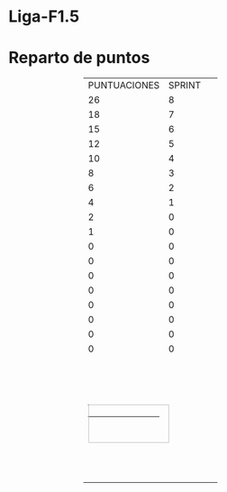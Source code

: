 # Liga-F1.5
<!DOCTYPE html>
<html>
<head>


</head>
<body>

<h1>Reparto de puntos</h1>

</body>
</html>
<html xmlns:v="urn:schemas-microsoft-com:vml"
xmlns:o="urn:schemas-microsoft-com:office:office"
xmlns:x="urn:schemas-microsoft-com:office:excel"
xmlns="http://www.w3.org/TR/REC-html40">

<head>
<meta http-equiv=Content-Type content="text/html; charset=utf-8">
<meta name=ProgId content=Excel.Sheet>
<meta name=Generator content="Microsoft Excel 15">
<link rel=File-List href="mundial%20pilotos.fld/filelist.xml">
<!--[if !mso]>

v\:* {behavior:url(#default#VML);}
o\:* {behavior:url(#default#VML);}
x\:* {behavior:url(#default#VML);}
.shape {behavior:url(#default#VML);}

<![endif]-->

<!--table
	{mso-displayed-decimal-separator:"\,";
	mso-displayed-thousand-separator:"\.";}
@page
	{margin:.75in .7in .75in .7in;
	mso-header-margin:.3in;
	mso-footer-margin:.3in;}
.font5
	{color:black;
	font-size:13.0pt;
	font-weight:400;
	font-style:normal;
	text-decoration:none;
	font-family:"Lucida Grande", sans-serif;
	mso-font-charset:0;}
tr
	{mso-height-source:auto;}
col
	{mso-width-source:auto;}
br
	{mso-data-placement:same-cell;}
.style0
	{mso-number-format:General;
	text-align:general;
	vertical-align:bottom;
	white-space:nowrap;
	mso-rotate:0;
	mso-background-source:auto;
	mso-pattern:auto;
	color:black;
	font-size:12.0pt;
	font-weight:400;
	font-style:normal;
	text-decoration:none;
	font-family:Calibri, sans-serif;
	mso-font-charset:0;
	border:none;
	mso-protection:locked visible;
	mso-style-name:Normal;
	mso-style-id:0;}
td
	{mso-style-parent:style0;
	padding:0px;
	mso-ignore:padding;
	color:black;
	font-size:12.0pt;
	font-weight:400;
	font-style:normal;
	text-decoration:none;
	font-family:Calibri, sans-serif;
	mso-font-charset:0;
	mso-number-format:General;
	text-align:general;
	vertical-align:bottom;
	border:none;
	mso-background-source:auto;
	mso-pattern:auto;
	mso-protection:locked visible;
	white-space:nowrap;
	mso-rotate:0;}
.xl65
	{mso-style-parent:style0;
	text-align:center;
	border-top:none;
	border-right:1.0pt solid windowtext;
	border-bottom:none;
	border-left:1.0pt solid windowtext;
	background:#D9D9D9;
	mso-pattern:black none;}
.xl66
	{mso-style-parent:style0;
	text-align:center;
	border-top:none;
	border-right:1.0pt solid windowtext;
	border-bottom:1.0pt solid windowtext;
	border-left:1.0pt solid windowtext;
	background:#D9D9D9;
	mso-pattern:black none;}
.xl67
	{mso-style-parent:style0;
	color:white;
	font-weight:700;
	font-style:italic;
	border:1.0pt solid windowtext;
	background:red;
	mso-pattern:black none;}
.xl68
	{mso-style-parent:style0;
	color:white;
	font-weight:700;
	font-style:italic;
	text-align:center;
	border:1.0pt solid windowtext;
	background:red;
	mso-pattern:black none;}
-->

</head>

<body link="#0563C1" vlink="#954F72">
<!--[if !excel]>&nbsp;&nbsp;<![endif]-->
<!--The following information was generated by Microsoft Excel's Publish as Web
Page wizard.-->
<!--If the same item is republished from Excel, all information between the DIV
tags will be replaced.-->
<!----------------------------->
<!--START OF OUTPUT FROM EXCEL PUBLISH AS WEB PAGE WIZARD -->
<!----------------------------->

<div id="mundial pilotos_29234" align=center x:publishsource="Excel">

<table border=0 cellpadding=0 cellspacing=0 width=237 style='border-collapse:
 collapse;table-layout:fixed;width:178pt'>
 <col width=121 style='mso-width-source:userset;mso-width-alt:3882;width:91pt'>
 <col width=116 span=2 style='mso-width-source:userset;mso-width-alt:3712;
 width:87pt'>
 <col width=139 style='mso-width-source:userset;mso-width-alt:4437;width:104pt'>
 <col width=87 style='width:65pt'>
 <col width=124 style='mso-width-source:userset;mso-width-alt:3968;width:93pt'>
 <col width=84 style='mso-width-source:userset;mso-width-alt:2688;width:63pt'>
 <col width=87 span=3 style='width:65pt'>
 <col width=135 style='mso-width-source:userset;mso-width-alt:4309;width:101pt'>
 <col width=87 span=4 style='width:65pt'>
 <col width=92 style='mso-width-source:userset;mso-width-alt:2944;width:69pt'>
 <col width=87 span=4 style='width:65pt'>
 <col width=99 style='mso-width-source:userset;mso-width-alt:3157;width:74pt'>
 <col width=91 style='mso-width-source:userset;mso-width-alt:2901;width:68pt'>
 <tr height=23 style='height:17.0pt'>
  <td height=23 class=xl67 width=121 style='height:17.0pt;width:91pt'>PUNTUACIONES</td>
  <td class=xl68 width=116 style='border-left:none;width:87pt'>SPRINT</td>
 </tr>
 <tr height=21 style='height:16.0pt'>
  <td height=21 class=xl65 style='height:16.0pt'>26</td>
  <td class=xl65 style='border-left:none'>8</td>
 </tr>
 <tr height=21 style='height:16.0pt'>
  <td height=21 class=xl65 style='height:16.0pt'>18</td>
  <td class=xl65 style='border-left:none'>7</td>
 </tr>
 <tr height=21 style='height:16.0pt'>
  <td height=21 class=xl65 style='height:16.0pt'>15</td>
  <td class=xl65 style='border-left:none'>6</td>
 </tr>
 <tr height=21 style='height:16.0pt'>
  <td height=21 class=xl65 style='height:16.0pt'>12</td>
  <td class=xl65 style='border-left:none'>5</td>
 </tr>
 <tr height=21 style='height:16.0pt'>
  <td height=21 class=xl65 style='height:16.0pt'>10</td>
  <td class=xl65 style='border-left:none'>4</td>
 </tr>
 <tr height=21 style='height:16.0pt'>
  <td height=21 class=xl65 style='height:16.0pt'>8</td>
  <td class=xl65 style='border-left:none'>3</td>
 </tr>
 <tr height=21 style='height:16.0pt'>
  <td height=21 class=xl65 style='height:16.0pt'>6</td>
  <td class=xl65 style='border-left:none'>2</td>
 </tr>
 <tr height=21 style='height:16.0pt'>
  <td height=21 class=xl65 style='height:16.0pt'>4</td>
  <td class=xl65 style='border-left:none'>1</td>
 </tr>
 <tr height=21 style='height:16.0pt'>
  <td height=21 class=xl65 style='height:16.0pt'>2</td>
  <td class=xl65 style='border-left:none'>0</td>
 </tr>
 <tr height=21 style='height:16.0pt'>
  <td height=21 class=xl65 style='height:16.0pt'>1</td>
  <td class=xl65 style='border-left:none'>0</td>
 </tr>
 <tr height=21 style='height:16.0pt'>
  <td height=21 class=xl65 style='height:16.0pt'>0</td>
  <td class=xl65 style='border-left:none'>0</td>
 </tr>
 <tr height=21 style='height:16.0pt'>
  <td height=21 class=xl65 style='height:16.0pt'>0</td>
  <td class=xl65 style='border-left:none'>0</td>
 </tr>
 <tr height=21 style='height:16.0pt'>
  <td height=21 class=xl65 style='height:16.0pt'>0</td>
  <td class=xl65 style='border-left:none'>0</td>
 </tr>
 <tr height=21 style='height:16.0pt'>
  <td height=21 class=xl65 style='height:16.0pt'>0</td>
  <td class=xl65 style='border-left:none'>0</td>
 </tr>
 <tr height=21 style='height:16.0pt'>
  <td height=21 class=xl65 style='height:16.0pt'>0</td>
  <td class=xl65 style='border-left:none'>0</td>
 </tr>
 <tr height=21 style='height:16.0pt'>
  <td height=21 class=xl65 style='height:16.0pt'>0</td>
  <td class=xl65 style='border-left:none'>0</td>
 </tr>
 <tr height=21 style='height:16.0pt'>
  <td height=21 class=xl65 style='height:16.0pt'>0</td>
  <td class=xl65 style='border-left:none'>0</td>
 </tr>
 <tr height=23 style='height:17.0pt'>
  <td height=23 class=xl66 style='height:17.0pt'>0</td>
  <td class=xl66 style='border-left:none'>0</td>
 </tr>
 <tr height=23 style='height:17.0pt'>
  <td height=23 colspan=2 style='height:17.0pt;mso-ignore:colspan'></td>
 </tr>
 <tr height=23 style='height:17.0pt'>
  <td height=23 colspan=2 style='height:17.0pt;mso-ignore:colspan'></td>
 </tr>
 <tr height=21 style='height:16.0pt'>
  <td height=21 colspan=2 style='height:16.0pt;mso-ignore:colspan'></td>
 </tr>
 <tr height=21 style='height:16.0pt'>
  <td height=21 style='height:16.0pt' align=left valign=top><!--[if gte vml 1]><v:shapetype
   id="_x0000_t201" coordsize="21600,21600" o:spt="201" path="m,l,21600r21600,l21600,xe">
   <v:stroke joinstyle="miter"/>
   <v:path shadowok="f" o:extrusionok="f" strokeok="f" fillok="f"
    o:connecttype="rect"/>
   <o:lock v:ext="edit" shapetype="t"/>
  </v:shapetype><v:shape id="_x0000_s3074" type="#_x0000_t201" style='position:absolute;
   margin-left:1pt;margin-top:12pt;width:142pt;height:67pt;z-index:1;
   mso-wrap-style:tight' o:button="t" filled="f" fillcolor="white [65]"
   stroked="f" strokecolor="black [64]" o:insetmode="auto">
   <v:fill o:detectmouseclick="t"/>
   <v:path shadowok="t" strokeok="t" fillok="t"/>
   <o:lock v:ext="edit" rotation="t"/>
   <v:textbox o:singleclick="f">
    <![if excel]>
    <div><font class="font5">ORDENAR</font></div>
    <![endif]></v:textbox>
   <![if excel]><x:ClientData ObjectType="Radio">
    <x:SizeWithCells/>
    <x:AutoFill>False</x:AutoFill>
    <x:AutoLine>False</x:AutoLine>
    <x:TextVAlign>Center</x:TextVAlign>
    <x:Checked>1</x:Checked>
    <x:NoThreeD/>
    <x:FirstButton/>
   </x:ClientData>
   <![endif]></v:shape><![endif]--><![if !vml]><span style='mso-ignore:vglayout;
  position:absolute;z-index:1;margin-left:1px;margin-top:16px;width:190px;
  height:90px'><![endif]><![if !excel]><img width=143 height=68 v:shapes="_x0000_s3074"
  class=shape v:dpi="96"><![endif]><![if !vml]></span><![endif]><span
  style='mso-ignore:vglayout2'>
  <table cellpadding=0 cellspacing=0>
   <tr>
    <td height=21 width=121 style='height:16.0pt;width:91pt'></td>
   </tr>
  </table>
  </span></td>
  <td></td>
 </tr>
 <tr height=23 style='height:17.0pt'>
  <td height=23 colspan=2 style='height:17.0pt;mso-ignore:colspan'></td>
 </tr>
 <tr height=31 style='mso-height-source:userset;height:23.0pt'>
  <td height=31 class=xl65535 style='height:23.0pt'>&nbsp;</td>
  <td></td>
 </tr>
 <tr height=21 style='height:16.0pt'>
  <td height=21 colspan=2 style='height:16.0pt;mso-ignore:colspan'></td>
 </tr>
 <tr height=21 style='height:16.0pt'>
  <td height=21 colspan=2 style='height:16.0pt;mso-ignore:colspan'></td>
 </tr>
 <![if supportMisalignedColumns]>
 <tr height=0 style='display:none'>
  <td width=121 style='width:91pt'></td>
  <td width=116 style='width:87pt'></td>
 </tr>
 <![endif]>
</table>

</div>


<!----------------------------->
<!--END OF OUTPUT FROM EXCEL PUBLISH AS WEB PAGE WIZARD-->
<!----------------------------->
</body>

</html>
